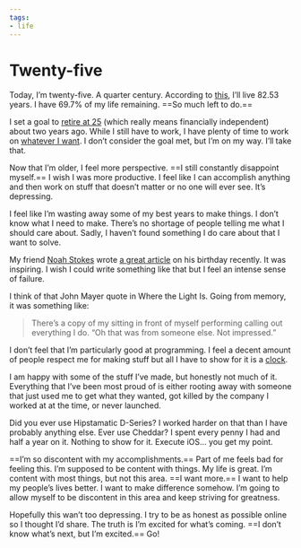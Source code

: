 ```yaml
---
tags:
- life
---
```


# Twenty-five

Today, I’m twenty-five. A quarter century. According to [this](http://gosset.wharton.upenn.edu/mortality/perl/CalcForm.html), I’ll live 82.53 years. I have 69.7% of my life remaining. ==So much left to do.==

I set a goal to [retire at 25](http://sam.roon.io/retiring-at-25) (which really means financially independent) about two years ago. While I still have to work, I have plenty of time to work on [whatever I want](http://usewhiskey.com). I don’t consider the goal met, but I’m on my way. I’ll take that.

Now that I’m older, I feel more perspective. ==I still constantly disappoint myself.== I wish I was more productive. I feel like I can accomplish anything and then work on stuff that doesn’t matter or no one will ever see. It’s depressing.

I feel like I’m wasting away some of my best years to make things. I don’t know what I need to make. There’s no shortage of people telling me what I should care about. Sadly, I haven’t found something I do care about that I want to solve.

My friend [Noah Stokes](https://twitter.com/motherfuton) wrote [a great article](http://esbueno.noahstokes.com/post/72956535404/thirty-seven) on his birthday recently. It was inspiring. I wish I could write something like that but I feel an intense sense of failure.

I think of that John Mayer quote in Where the Light Is. Going from memory, it was something like:

> There’s a copy of my sitting in front of myself performing calling out everything I do. “Oh that was from someone else. Not impressed.”

I don’t feel that I’m particularly good at programming. I feel a decent amount of people respect me for making stuff but all I have to show for it is a [clock](https://github.com/soffes/clock-saver).

I am happy with some of the stuff I’ve made, but honestly not much of it. Everything that I’ve been most proud of is either rooting away with someone that just used me to get what they wanted, got killed by the company I worked at at the time, or never launched.

Did you ever use Hipstamatic D-Series? I worked harder on that than I have probably anything else. Ever use Cheddar? I spent every penny I had and half a year on it. Nothing to show for it. Execute iOS… you get my point.

==I’m so discontent with my accomplishments.== Part of me feels bad for feeling this. I’m supposed to be content with things. My life is great. I’m content with most things, but not this area. ==I want more.== I want to help my people’s lives better. I want to make difference somehow. I’m going to allow myself to be discontent in this area and keep striving for greatness.

Hopefully this wan’t too depressing. I try to be as honest as possible online so I thought I’d share. The truth is I’m excited for what’s coming. ==I don’t know what’s next, but I’m excited.== Go!

